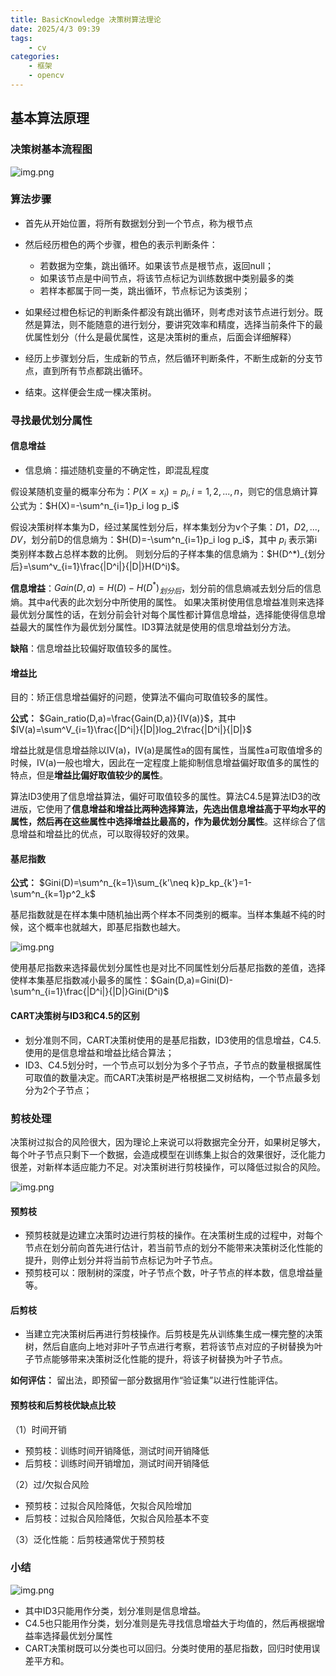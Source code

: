 ```yaml
---
title: BasicKnowledge 决策树算法理论
date: 2025/4/3 09:39
tags:
    - cv
categories: 
    - 框架
    - opencv
---
```

## 基本算法原理
### 决策树基本流程图
![img.png](决策树基本流程.png)

### 算法步骤

* 首先从开始位置，将所有数据划分到一个节点，称为根节点
* 然后经历橙色的两个步骤，橙色的表示判断条件：
  
  * 若数据为空集，跳出循环。如果该节点是根节点，返回null；
  * 如果该节点是中间节点，将该节点标记为训练数据中类别最多的类
  * 若样本都属于同一类，跳出循环，节点标记为该类别；
* 如果经过橙色标记的判断条件都没有跳出循环，则考虑对该节点进行划分。既然是算法，则不能随意的进行划分，要讲究效率和精度，选择当前条件下的最优属性划分（什么是最优属性，这是决策树的重点，后面会详细解释）
* 经历上步骤划分后，生成新的节点，然后循环判断条件，不断生成新的分支节点，直到所有节点都跳出循环。
* 结束。这样便会生成一棵决策树。

### 寻找最优划分属性
#### 信息增益
* 信息熵：描述随机变量的不确定性，即混乱程度

假设某随机变量的概率分布为：$P(X=x_i)=p_i, i=1,2,...,n$，则它的信息熵计算公式为：$H(X)=-\sum^n_{i=1}p_i log p_i$

假设决策树样本集为D，经过某属性划分后，样本集划分为v个子集：$D1，D2,...,DV$，划分前D的信息熵为：$H(D)=-\sum^n_{i=1}p_i log p_i$，其中 $p_i$ 表示第i类别样本数占总样本数的比例。
则划分后的子样本集的信息熵为：$H(D^*)_{划分后}=\sum^v_{i=1}\frac{|D^i|}{|D|}H(D^i)$。

**信息增益**：$Gain(D,a)=H(D)-H(D^*)_{划分后}$，划分前的信息熵减去划分后的信息熵。其中a代表的此次划分中所使用的属性。
如果决策树使用信息增益准则来选择最优划分属性的话，在划分前会针对每个属性都计算信息增益，选择能使得信息增益最大的属性作为最优划分属性。ID3算法就是使用的信息增益划分方法。

**缺陷**：信息增益比较偏好取值较多的属性。
#### 增益比
目的：矫正信息增益偏好的问题，使算法不偏向可取值较多的属性。

**公式：** $Gain_ratio(D,a)=\frac{Gain(D,a)}{IV(a)}$，其中$IV(a)=\sum^V_{i=1}\frac{|D^i|}{|D|}log_2\frac{|D^i|}{|D|}$

增益比就是信息增益除以IV(a)，IV(a)是属性a的固有属性，当属性a可取值增多的时候，IV(a)一般也增大，因此在一定程度上能抑制信息增益偏好取值多的属性的特点，但是**增益比偏好取值较少的属性**。

算法ID3使用了信息增益算法，偏好可取值较多的属性。算法C4.5是算法ID3的改进版，它使用了**信息增益和增益比两种选择算法，先选出信息增益高于平均水平的属性，然后再在这些属性中选择增益比最高的，作为最优划分属性**。这样综合了信息增益和增益比的优点，可以取得较好的效果。

#### 基尼指数

**公式：** $Gini(D)=\sum^n_{k=1}\sum_{k'\neq k}p_kp_{k'}=1-\sum^n_{k=1}p^2_k$

基尼指数就是在样本集中随机抽出两个样本不同类别的概率。当样本集越不纯的时候，这个概率也就越大，即基尼指数也越大。

![img.png](信息熵与基尼指数.png)

使用基尼指数来选择最优划分属性也是对比不同属性划分后基尼指数的差值，选择使样本集基尼指数减小最多的属性：$Gain(D,a)=Gini(D)-\sum^n_{i=1}\frac{|D^i|}{|D|}Gini(D^i)$

#### CART决策树与ID3和C4.5的区别

* 划分准则不同，CART决策树使用的是基尼指数，ID3使用的信息增益，C4.5.使用的是信息增益和增益比结合算法；
* ID3、C4.5划分时，一个节点可以划分为多个子节点，子节点的数量根据属性可取值的数量决定。而CART决策树是严格根据二叉树结构，一个节点最多划分为2个子节点；

### 剪枝处理

决策树过拟合的风险很大，因为理论上来说可以将数据完全分开，如果树足够大，每个叶子节点只剩下一个数据，会造成模型在训练集上拟合的效果很好，泛化能力很差，对新样本适应能力不足。对决策树进行剪枝操作，可以降低过拟合的风险。

![img.png](剪枝操作.png)

#### 预剪枝

* 预剪枝就是边建立决策时边进行剪枝的操作。在决策树生成的过程中，对每个节点在划分前向首先进行估计，若当前节点的划分不能带来决策树泛化性能的提升，则停止划分并将当前节点标记为叶子节点。
* 预剪枝可以：限制树的深度，叶子节点个数，叶子节点的样本数，信息增益量等。

#### 后剪枝

* 当建立完决策树后再进行剪枝操作。后剪枝是先从训练集生成一棵完整的决策树，然后自底向上地对非叶子节点进行考察，若将该节点对应的子树替换为叶子节点能够带来决策树泛化性能的提升，将该子树替换为叶子节点。

**如何评估：** 留出法，即预留一部分数据用作“验证集”以进行性能评估。

#### 预剪枝和后剪枝优缺点比较

（1）时间开销　　　
* 预剪枝：训练时间开销降低，测试时间开销降低
* 后剪枝：训练时间开销增加，测试时间开销降低

（2）过/欠拟合风险
* 预剪枝：过拟合风险降低，欠拟合风险增加
* 后剪枝：过拟合风险降低，欠拟合风险基本不变

（3）泛化性能：后剪枝通常优于预剪枝

### 小结
![img.png](决策树.png)

* 其中ID3只能用作分类，划分准则是信息增益。
* C4.5也只能用作分类，划分准则是先寻找信息增益大于均值的，然后再根据增益率选择最优划分属性
* CART决策树既可以分类也可以回归。分类时使用的基尼指数，回归时使用误差平方和。







